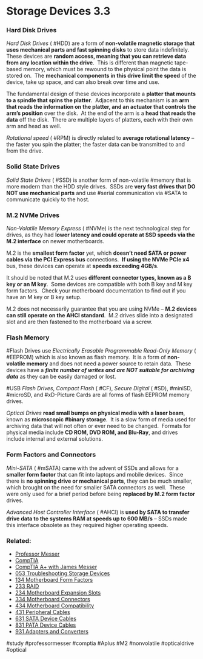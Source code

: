# Storage Devices 3.3

### Hard Disk Drives

*Hard Disk Drives* ( #HDD) are a form of **non-volatile magnetic storage that uses mechanical parts and fast spinning disks** to store data indefinitely.  These devices are **random access, meaning that you can retrieve data from any location within the drive**.  This is different than magnetic tape-based memory, which must be rewound to the physical point the data is stored on.  The **mechanical components in this drive limit the speed** of the device, take up space, and can also break over time and use. 

The fundamental design of these devices incorporate a **platter that mounts to a spindle that spins the platter**.  Adjacent to this mechanism is an **arm that reads the information on the platter, and an actuator that controls the arm’s position** over the disk.  At the end of the arm is a **head that reads the data** off the disk.  There are multiple layers of platters, each with their own arm and head as well. 

*Rotational speed* ( #RPM) is directly related to **average rotational latency** – the faster you spin the platter; the faster data can be transmitted to and from the drive. 
### Solid State Drives

*Solid State Drives* ( #SSD) is another form of non-volatile #memory that is more modern than the HDD style drives.  SSDs are **very fast drives that DO NOT use mechanical parts** and use #serial communication via #SATA to communicate quickly to the host.

### M.2 NVMe Drives

*Non-Volatile Memory Express* ( #NVMe) is the next technological step for drives, as they had **lower latency and could operate at SSD speeds via the M.2 interface** on newer motherboards.

M.2 is the **smallest form factor** yet, which **doesn’t need SATA or power cables via the PCI Express bus** connections.  **If using the NVMe PCIe x4** bus, these devices can operate at **speeds exceeding 4GB/s**.

It should be noted that M.2 uses **different connector types, known as a B key or an M key**.  Some devices are compatible with both B key and M key form factors.  Check your motherboard documentation to find out if you have an M key or B key setup. 

M.2 does not necessarily guarantee that you are using NVMe – **M.2 devices can still operate on the AHCI standard**.  M.2 drives slide into a designated slot and are then fastened to the motherboard via a screw.

### Flash Memory

#Flash Drives use *Electrically Erasable Programmable Read-Only Memory* ( #EEPROM) which is also known as flash memory.  It is a form of **non-volatile memory** and does not need a power source to retain data.  These devices have a ***finite number of writes and are NOT suitable for archiving data*** as they can be easily damaged or lost.

#USB *Flash Drives*, *Compact Flash* ( #CF), *Secure Digital* ( #SD), #miniSD, #microSD, and #xD-Picture Cards are all forms of flash EEPROM memory drives.

*Optical Drives* **read small bumps on physical media with a laser beam**, known as **microscopic #binary storage**.  It is a slow form of media used for archiving data that will not often or ever need to be changed.  Formats for physical media include **CD ROM, DVD ROM, and Blu-Ray**, and drives include internal and external solutions.
### Form Factors and Connectors

*Mini-SATA* ( #mSATA) came with the advent of SSDs and allows for a **smaller form factor** that can fit into laptops and mobile devices.  Since there is **no spinning drive or mechanical parts**, they can be much smaller, which brought on the need for smaller SATA connectors as well.  These were only used for a brief period before being **replaced by M.2 form factor** drives. 

*Advanced Host Controller Interface* ( #AHCI) is **used by SATA to transfer drive data to the systems RAM at speeds up to 600 MB/s** – SSDs made this interface obsolete as they required higher operating speeds.

### Related:

- [Professor Messer](https://www.professormesser.com/free-a-plus-training/220-1101/220-1101-video/storage-devices-220-1101/ "Professor Messer A+ Guide")
- [CompTIA](https://www.comptia.org/ "CompTIA Homepage")
- [CompTIA A+ with James Messer](CompTIA%20A+%20with%20James%20Messer.md)
- [053 Troubleshooting Storage Devices](053%20Troubleshooting%20Storage%20Devices.md)
- [134 Motherboard Form Factors](134%20Motherboard%20Form%20Factors.md)
- [233 RAID](233%20RAID.md)
- [234 Motherboard Expansion Slots](234%20Motherboard%20Expansion%20Slots.md)
- [334 Motherboard Connectors](334%20Motherboard%20Connectors.md)
- [434 Motherboard Compatibility](434%20Motherboard%20Compatibility.md)
- [431 Peripheral Cables](431%20Peripheral%20Cables.md)
- [631 SATA Device Cables](631%20SATA%20Device%20Cables.md)
- [831 PATA Device Cables](831%20PATA%20Device%20Cables.md)
- [931 Adapters and Converters](931%20Adapters%20and%20Converters.md)

#study #professormesser #comptia #Aplus #M2 #nonvolatile #opticaldrive #optical